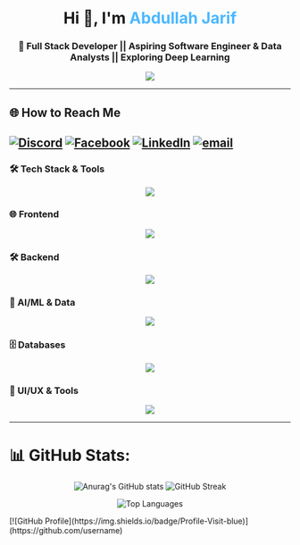 <!-- Banner -->
<!-- <img src="https://elegantthemes.com/blog/wp-content/uploads/2017/07/programming-languages-to-learn-for-wordpress-featured-image.png" width="100%" alt="Banner" /> -->

<!-- Heading -->
<h1 align="center">Hi 👋, I'm <span style="color:#4db8ff;">Abdullah Jarif</span></h1>
<h3 align="center">🚀 Full Stack Developer || Aspiring Software Engineer & Data Analysts || Exploring Deep Learning</h3>

<p align="center">
  <img src="https://readme-typing-svg.herokuapp.com?font=Fira+Code&weight=500&size=18&duration=3000&pause=1000&color=00FFFF&center=true&vCenter=true&width=600&lines=Turning+coffee+into+code+and+ideas+into+reality;Where+creativity+meets+code;Code%2C+solve%2C+repeat" />
</p>





---

## 🌐 How to Reach Me

[![Discord](https://img.shields.io/badge/Discord-%237289DA.svg?logo=discord&logoColor=white)](https://discord.gg/https://discord.gg/8eTa6d6u) [![Facebook](https://img.shields.io/badge/Facebook-%231877F2.svg?logo=Facebook&logoColor=white)](https://facebook.com/https://www.facebook.com/mustakim.jarif.393) [![LinkedIn](https://img.shields.io/badge/LinkedIn-%230077B5.svg?logo=linkedin&logoColor=white)](https://linkedin.com/in/www.linkedin.com/in/abdullah-jarif-28414a24a) [![email](https://img.shields.io/badge/Email-D14836?logo=gmail&logoColor=white)](mailto:22-46386-1@student.aiub.edu) 
---


### 🛠️ Tech Stack & Tools

<div align="center">
  <img src="https://skillicons.dev/icons?i=react,nextjs,nodejs,mongodb,express,ts,js,html,css,tailwind,bootstrap,java,cpp,python,mysql" />
</div>

### 🌐 Frontend
<div align="center">
  <img src="https://skillicons.dev/icons?i=react,ts,js,html,css,tailwind,bootstrapl" />
</div>

### 🛠 Backend
<div align="center">
  <img src="https://skillicons.dev/icons?i=nextjs,nodejs" />
</div>

### 🧠 AI/ML & Data

<div align="center">
  <img src="https://skillicons.dev/icons?i=tensorflow,pytorch,python" />
</div>


### 🗄️ Databases
<div align="center">
  <img src="https://skillicons.dev/icons?i=mongodb,express,mysql,oracle" />
</div>


### 🎨 UI/UX & Tools
<div align="center">
  <img src="https://skillicons.dev/icons?i=figma" />
</div>

---

# 📊 GitHub Stats:
 
<div align="center">
 
   ![Anurag's GitHub stats](https://github-readme-stats.vercel.app/api?username=abdullahjarif&show_icons=true&theme=transparent) ![GitHub Streak](https://nirzak-streak-stats.vercel.app/?user=abdullahjarif&theme=transparent&hide_border=false)

 ![Top Languages](https://github-readme-stats.vercel.app/api/top-langs/?username=abdullahjarif&theme=transparent&hide_border=false&include_all_commits=false&count_private=false&layout=compact)


</div>

<div>
  [![GitHub Profile](https://img.shields.io/badge/Profile-Visit-blue)](https://github.com/username)
</div>














